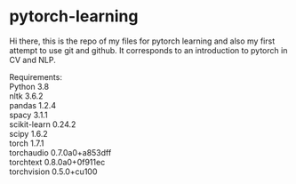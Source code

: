 # pytorch-learning
Hi there, this is the repo of my files for pytorch learning and also my first attempt to use git and github. It corresponds to an introduction to pytorch in CV and NLP.
    
Requirements:  
Python 3.8    
nltk                          3.6.2   
pandas                        1.2.4   
spacy                         3.1.1  
scikit-learn                  0.24.2   
scipy                         1.6.2      
torch                         1.7.1   
torchaudio                    0.7.0a0+a853dff    
torchtext                     0.8.0a0+0f911ec     
torchvision                   0.5.0+cu100     
